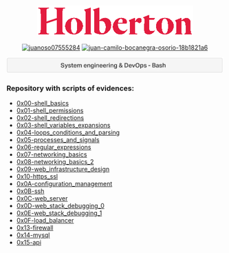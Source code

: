 <p align="center">
    <a href=#><img src="https://raw.githubusercontent.com/jbocane6/logos/main/holberton-logo.png" alt="holberton" /></a></p>
  
  <p align="center">
    <a href="https://twitter.com/juanoso07555284" target="blank"><img align="center" src="https://raw.githubusercontent.com/rahuldkjain/github-profile-readme-generator/master/src/images/icons/Social/twitter.svg" alt="juanoso07555284" height="30" width="40" /></a>
  <a href="https://linkedin.com/in/juan-camilo-bocanegra-osorio-18b1821a6" target="blank"><img align="center" src="https://raw.githubusercontent.com/rahuldkjain/github-profile-readme-generator/master/src/images/icons/Social/linked-in-alt.svg" alt="juan-camilo-bocanegra-osorio-18b1821a6" height="30" width="40" /></a>
  </p>
  
  <p align="center">
    <a href=#><img src="https://raw.githubusercontent.com/jbocane6/logos/main/titulo2.png" alt="titulo" /></a></p>

  ### Repository with scripts of evidences:

  - [0x00-shell_basics](https://github.com/jbocane6/holberton-system_engineering-devops/tree/master/0x00-shell_basics)
  - [0x01-shell_permissions](https://github.com/jbocane6/holberton-system_engineering-devops/tree/master/0x01-shell_permissions)
  - [0x02-shell_redirections](https://github.com/jbocane6/holberton-system_engineering-devops/tree/master/0x02-shell_redirections)
  - [0x03-shell_variables_expansions](https://github.com/jbocane6/holberton-system_engineering-devops/tree/master/0x03-shell_variables_expansions)
  - [0x04-loops_conditions_and_parsing](https://github.com/jbocane6/holberton-system_engineering-devops/tree/master/0x04-loops_conditions_and_parsing)
  - [0x05-processes_and_signals](https://github.com/jbocane6/holberton-system_engineering-devops/tree/master/0x05-processes_and_signals)
  - [0x06-regular_expressions](https://github.com/jbocane6/holberton-system_engineering-devops/tree/master/0x06-regular_expressions)
  - [0x07-networking_basics](https://github.com/jbocane6/holberton-system_engineering-devops/tree/master/0x07-networking_basics)
  - [0x08-networking_basics_2](https://github.com/jbocane6/holberton-system_engineering-devops/tree/master/0x08-networking_basics_2)
  - [0x09-web_infrastructure_design](https://github.com/jbocane6/holberton-system_engineering-devops/tree/master/0x09-web_infrastructure_design)
  - [0x10-https_ssl](https://github.com/jbocane6/holberton-system_engineering-devops/tree/master/0x10-https_ssl)
  - [0x0A-configuration_management](https://github.com/jbocane6/holberton-system_engineering-devops/tree/master/0x0A-configuration_management)
  - [0x0B-ssh](https://github.com/jbocane6/holberton-system_engineering-devops/tree/master/0x0B-ssh)
  - [0x0C-web_server](https://github.com/jbocane6/holberton-system_engineering-devops/tree/master/0x0C-web_server)
  - [0x0D-web_stack_debugging_0](https://github.com/jbocane6/holberton-system_engineering-devops/tree/master/0x0D-web_stack_debugging_0)
  - [0x0E-web_stack_debugging_1](https://github.com/jbocane6/holberton-system_engineering-devops/tree/master/0x0E-web_stack_debugging_1)
  - [0x0F-load_balancer](https://github.com/jbocane6/holberton-system_engineering-devops/tree/master/0x0F-load_balancer)
  - [0x13-firewall](https://github.com/jbocane6/holberton-system_engineering-devops/tree/master/0x13-firewall)
  - [0x14-mysql](https://github.com/jbocane6/holberton-system_engineering-devops/tree/master/0x14-mysql)
  - [0x15-api](https://github.com/jbocane6/holberton-system_engineering-devops/tree/master/0x15-api)
  